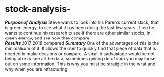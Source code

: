 # stock-analysis-
***Purpose of Analysis***
 Steve wants to look into his Parents current stock, that is green energy, to see what it has been doing the last few years.  Then he wants to continue his research to see if there are other similar stocks, in green energy, and see how they compare.  
 ***Results***
 2017
 2018
 compared
 ***Summary***
 One of the advantages of this is the minimalisum of it.  It allows the user to quickly find that piece of data that is needed to make decsions or compare.  A small disadvantage would be not being able to see all the data, sometimes getting rid of data you may loose out on some information.  This is why you must be stratigic in the what and why when you are refracturing. 
